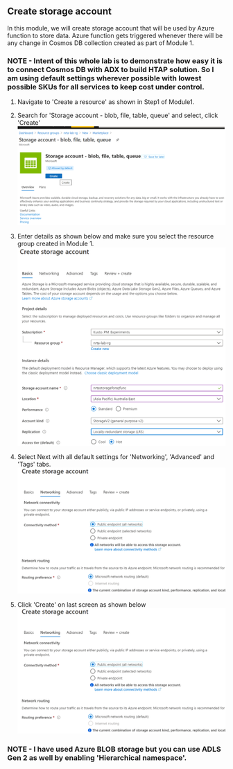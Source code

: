 ## Create storage account
In this module, we will create storage account that will be used by Azure function to store data. Azure function gets triggered whenever there will be any change in Cosmos DB collection created as part of Module 1.

### NOTE - Intent of this whole lab is to demonstrate how easy it is to connect Cosmos DB with ADX to build HTAP solution. So I am using default settings wherever possible with lowest possible SKUs for all services to keep cost under control. 

1. Navigate to 'Create a resource' as shown in Step1 of Module1.

2. Search for 'Storage account - blob, file, table, queue' and select, click 'Create'
![](../images/StorageAcc1.png)

3. Enter details as shown below and make sure you select the resource group created in Module 1.
![](../images/StorageAcc2.png)

4. Select Next with all default settings for 'Networking', 'Advanced' and 'Tags' tabs.
![](../images/StorageAcc3.png)

5. Click 'Create' on last screen as shown below
![](../images/StorageAcc3.png)

### NOTE - I have used Azure BLOB storage but you can use ADLS Gen 2 as well by enabling 'Hierarchical namespace'. 
